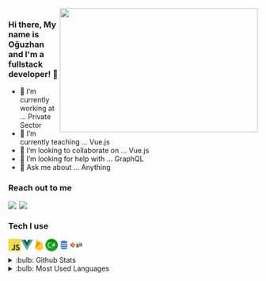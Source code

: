 <img src="https://media.giphy.com/media/BBNYBoYa5VwtO/source.gif" align="right" width="400" height="250">

### Hi there, My name is Oğuzhan and I'm a fullstack developer! 👋

- 🔭 I’m currently working at ... Private Sector
- 🌱 I’m currently teaching ... Vue.js
- 👯 I’m looking to collaborate on ... Vue.js
- 🤔 I’m looking for help with ... GraphQL
- 💬 Ask me about ... Anything

### Reach out to me

[<img  width="22" src="https://unpkg.com/simple-icons@v4/icons/instagram.svg" align="left" />][instagram]
[<img  width="22" src="https://unpkg.com/simple-icons@v4/icons/linkedin.svg" align="left" />][linkedin]

<br />

### Tech I use

<img align="left" src="https://raw.githubusercontent.com/github/explore/80688e429a7d4ef2fca1e82350fe8e3517d3494d/topics/javascript/javascript.png" width="25" height="25" />
<img align="left"  src="https://raw.githubusercontent.com/github/explore/80688e429a7d4ef2fca1e82350fe8e3517d3494d/topics/vue/vue.png" width="25" height="25" />
<img align="left" src="https://raw.githubusercontent.com/github/explore/80688e429a7d4ef2fca1e82350fe8e3517d3494d/topics/firebase/firebase.png" width="25" height="25" />
<img align="left" src="https://raw.githubusercontent.com/github/explore/80688e429a7d4ef2fca1e82350fe8e3517d3494d/topics/csharp/csharp.png" width="25" height="25" />
<img align="left" src="https://raw.githubusercontent.com/github/explore/80688e429a7d4ef2fca1e82350fe8e3517d3494d/topics/sql/sql.png" width="25" height="25" />
<img align="left" src="https://raw.githubusercontent.com/github/explore/80688e429a7d4ef2fca1e82350fe8e3517d3494d/topics/git/git.png" width="25" height="25" />

<br />
<br />

<details>
<summary>:bulb: Github Stats</summary>
<img src="https://github-readme-stats.vercel.app/api?username=ouzzm&theme=radical" >
</details>

<details>
<summary>:bulb:  Most Used Languages</summary>
<img src="https://github-readme-stats.vercel.app/api/top-langs/?username=ouzzm&layout=compact" >
</details>

[instagram]: https://www.instagram.com/ouzz.m/
[linkedin]: https://www.linkedin.com/in/oguzhanmenekse/
